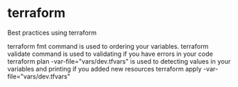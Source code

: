 # terraform
Best practices using terraform

terraform fmt command is used to ordering your variables.
terraform validate command is used to validating if you have errors in your code
terraform plan -var-file="vars/dev.tfvars" is used to detecting values in your variables and printing if you added new resources 
terraform apply -var-file="vars/dev.tfvars" 
